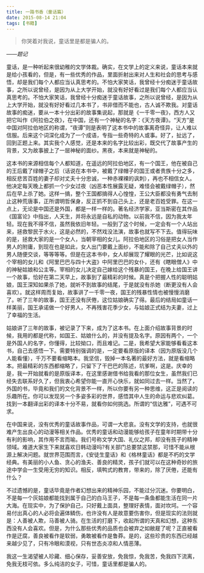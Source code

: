 ```yaml
---
title: 一路书香（童话篇）
date: 2015-08-14 21:04
tags: [书籍]
---
```


>你哭着对我说，童话里是都是骗人的。

*——题记*

童话，是一种听起来很幼稚的文学体裁。确实，在文学上的定义来说，童话本来就是给小孩看的，但是，有一些优秀的作品，里面折射出来对人生和社会的思考与感悟，却是我们每个人都应当认真思考的。不怕大家笑话，我曾经十分痴迷于童话故事，之所以说曾经，是因为从上大学开始，就没有好好看过是我们每个人都应当认真思考的。不怕大家笑话，我曾经十分痴迷于童话故事，之所以说曾经，是因为从上大学开始，就没有好好看过几本书了，书非借而不能也，古人诚不欺我。对童话故事的痴迷，要从一本十分出彩的故事集说起，那就是《一千零一夜》，西方人又把它叫作《阿拉伯之夜》，在中国，还有一个神秘的名字：《天方夜谭》。“天方”是中国对阿拉伯地区的称谓，“夜谭”则是表明了这本书中的故事离奇怪异，让人难以信服。后来这个词深化成为了一个成语，专指一些奇特的人或事。好了，扯远了，回到正题上来。其实我个人感觉，还是本来的名字比较出彩，既交代了故事产生的背景，又为故事披上了一层神秘的面纱。黑夜，本来就是神秘的。

这本书的来源相信每个人都知道，在遥远的阿拉伯地区，有一个国王，他在被自己的王后戴了绿帽子之后（话说在本书中，被戴了绿帽子的国王或者贵族十分之多，相反悲苦百姓的妻子却对丈夫十分忠诚，一种赤裸裸的讽刺），再也不相信女人。他决定每天晚上都抓一个少女过夜（凶恶本性展露无疑，难怪会被戴绿帽子），然后在早上杀了她。这样一搞，整个王国都搞得人心惶惶，王公大臣都没有勇气去制止这种荒唐事，正所谓明哲保身，反正抓不到自己头上，还是老百姓受罪。在这一点上，无论是中国还是外国，都是一样一样的。著名经济学家，亚当斯密在其作品《国富论》中指出，人天生，并将永远是自私的动物。以前我不信，因为我太年轻。现在我不得不信，虽然我依旧年轻。一般到了这个时候，一定会有一个人站出来，拯救黎民于水火，这是必然的，不然戏没法演，故事也就写不下去。值得玩味的是，拯救大家的是一个女人，当朝宰相的女儿。阿拉伯地区的习俗是把女人当作男人的附庸，到现在也是如此，女人出门要戴上面纱，不能和除了自己丈夫以外的男人随便交谈，等等等等。但是在这本书中，女人却展现了耀眼的光芒，比如说这个宰相的女儿和《阿里巴巴与四十大盗》中阿里巴巴的女仆，还有《瞎眼僧人》中的神秘姑娘和公主等。宰相的女儿决定自己嫁给这个残暴的国王，在晚上给国王讲一个故事，恰好在第二天早上，故事到了最精彩的时候。真是个把握人性的聪明姑娘，国王深知如果杀了她，就听不到故事的结尾，于是就没有杀她（断更没有人会喜欢）。就这样周而复始，故事讲了一千零一夜，国王的残暴性情也被慢慢消磨了。听了三年的故事，国王还没有厌倦，这位姑娘确实了得。最后的结局如童话一样美丽，国王承诺做一个好男人，不再残害花季少女，与姑娘正式结为夫妻，过上了幸福的生活。

姑娘讲了三年的故事，被记录了下来，成为了这本书。在上面介绍故事背景的时候，我用的都是代称，如国王、姑娘什么的，并没有提及名字。原因有两个，一个是外国人的名字，你懂得，比较拗口，而且难记。二是，我希望大家能够看看这本书，自己去感悟一下。需要特别强调的是，一定要看原版的译本（因为原版没几个人能看懂），千万不要看缩略本。我坚信，毁掉一本名著的最好方法，就是看缩略本。把最精彩的东西都缩略了，只留下了干巴巴的陈述，坑爹啊，这是。庆幸的是，我一开始就看的是原版译本，在这里感谢借书给我看的那位女生，虽然我们已经失去联系好久了，但我衷心希望你能一直开心快乐，就如同过去一样。当然了，外国的书，毕竟和我们的文化背景不一样，所以你要有另一种思维，这正是阅读的乐趣所在。你可以发现另一个多姿多彩的世界，感悟其中人生的命运与悲欢纠葛。找到一本翻译出彩的译本十分不易，就看你如何挑选。所谓的“信达雅”，可遇不可求。

在中国来说，没有优秀的童话故事作品，可谓一大悲哀。没有文学的支持，也就很难产生出良心的动漫等相关作品。优秀的童话和动漫能够给孩子在童年时期带十分有利的影响，其作用不言而喻。我们号称文学大国、礼仪之邦，却没有孩子的精神领域。难道大家生下来就喜欢日韩动漫吗?有关部门总要禁这禁那，可惜不能从根源上解决问题。就世界范围而言，《安徒生童话》和《格林童话》都是不朽的文学经典。有美丽的小人鱼、贪心的渔夫、善良的精灵，孩子们就可以在这种奇妙的旅途中学会一生受用无穷的知识。相反，填鸭式的教育，带来的，除了厌倦，还能有什么？

不过遗憾的是，童话毕竟是作者幻想出来的精神乐园，不能过分沉迷。你要明白，不是每一个灰姑娘都能找到属于自己的白马王子，不是每一条鱼都能生活在同一片大海。在现实中，为了保护自己，只好戴上面具，整理好表情，面对坎坷。一个容易付出真心的人必将会遍体鳞伤，也许没有人是故意要伤害你，但是现实的法则就是：人善被人欺，马善被人骑。在生活的打磨下，收起所谓的天真和幻想，这种东西没有人会喜欢。但是，为什么那些优秀的品质也会被弃之如敝屣了呢？正直被看作是迂腐，善良被看作是软弱，勇敢被看作是鲁莽。是的，这些珍贵的东西已经越来越少见了，只有冷眼和漠视，只有世态炎凉和人情恶薄。

我这一生渴望被人珍藏、细心保存，妥善安放，免我惊，免我苦，免我四下流离，免我无枝可依。多么纯洁的女子，可惜，童话里都是骗人的。